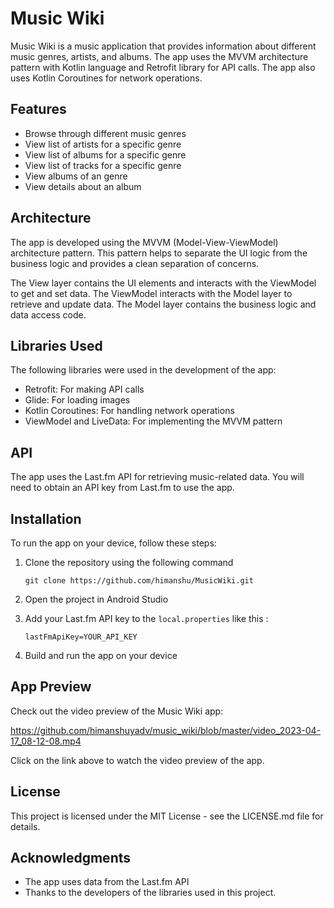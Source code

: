 # Music Wiki

Music Wiki is a music application that provides information about different music genres, artists, and albums. The app uses the MVVM architecture pattern with Kotlin language and Retrofit library for API calls. The app also uses Kotlin Coroutines for network operations.


## Features

- Browse through different music genres
- View list of artists for a specific genre
- View list of albums for a specific genre
- View list of tracks for a specific genre
- View albums of an genre
- View details about an album

## Architecture

The app is developed using the MVVM (Model-View-ViewModel) architecture pattern. This pattern helps to separate the UI logic from the business logic and provides a clean separation of concerns. 


The View layer contains the UI elements and interacts with the ViewModel to get and set data. The ViewModel interacts with the Model layer to retrieve and update data. The Model layer contains the business logic and data access code. 

## Libraries Used

The following libraries were used in the development of the app:

- Retrofit: For making API calls
- Glide: For loading images
- Kotlin Coroutines: For handling network operations
- ViewModel and LiveData: For implementing the MVVM pattern


## API

The app uses the Last.fm API for retrieving music-related data. You will need to obtain an API key from Last.fm to use the app. 

## Installation

To run the app on your device, follow these steps:

1. Clone the repository using the following command 

   `git clone https://github.com/himanshu/MusicWiki.git`


2. Open the project in Android Studio

3. Add your Last.fm API key to the `local.properties` like this :

   `lastFmApiKey=YOUR_API_KEY`


4. Build and run the app on your device

## App Preview

Check out the video preview of the Music Wiki app:
 
https://github.com/himanshuyadv/music_wiki/blob/master/video_2023-04-17_08-12-08.mp4

Click on the link above to watch the video preview of the app.


## License

This project is licensed under the MIT License - see the LICENSE.md file for details. 

## Acknowledgments

- The app uses data from the Last.fm API
- Thanks to the developers of the libraries used in this project.

